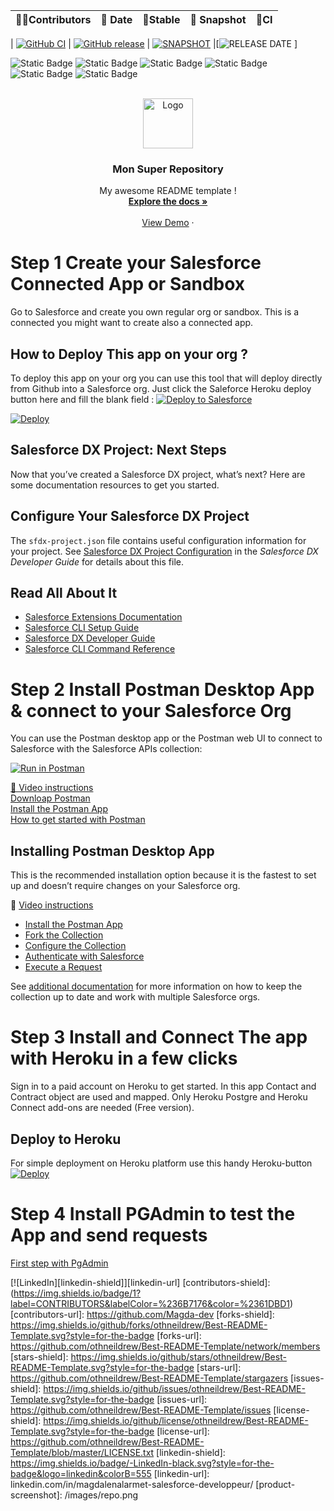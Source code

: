 👩‍💼Contributors |📅 Date| 🤖Stable| 🧪 Snapshot| 👷CI
|:-:|:-:|:-:|:-:|:-:|

  
| [![GitHub CI](https://img.shields.io/badge/passed-brightgreen?style=flat&label=BUILD&labelColor=%23000000&color=%2361f522)](https://github.com/Magda-dev/Legarant_P12) 
| [![GitHub release](https://img.shields.io/badge/v1.0.0-brightgreen?style=flat&label=RELEASED&labelColor=%23000000&color=%23177EBF)](https://github.com/Magda-dev/Legarant_P12) 
| [![SNAPSHOT](https://img.shields.io/badge/v1.0.0-orange?style=flat&label=Snapshot&labelColor=%23000000&color=%23FFA54B)](https://github.com/Magda-dev/Legarant_P12) 
|[![RELEASE DATE](https://img.shields.io/badge/September%202023-white?style=flat&label=Snapshot&labelColor=%23000000&color=%23FFFFFF)
]

 
<!-- Improved compatibility of back to top link: See: https://github.com/Magda-dev -->
<a name="readme-top"></a>
<!--
*** Thanks for checking out this Heroku project
*** Don't forget to give the project a star!
*** Thanks again! Now go create your AWESOME Heroku App! :D
-->



<!-- PROJECT SHIELDS -->
<!--
*** I'm using markdown "reference style" links for readability.
*** Reference links are enclosed in brackets [ ] instead of parentheses ( ).
*** See the bottom of this document for the declaration of the reference variables
*** for contributors-url, forks-url, etc. This is an optional, concise syntax you may use.
*** https://www.markdownguide.org/basic-syntax/#reference-style-links
-->

![Static Badge](https://img.shields.io/badge/MagdaDev-green?label=CONTRIBUTORS&labelColor=%236B7176&color=%2361DBD1&link=https%3A%2F%2Fgithub.com%2FMagda-dev%2F)
![Static Badge](https://img.shields.io/badge/5-blue?label=HTML&labelColor=%236B7176&color=%2300ADDC&link=https%3A%2F%2Fgithub.com%2FMagda-dev%2F)
![Static Badge](https://img.shields.io/badge/Magdalena-blue?label=LINKEDIN&labelColor=%236B7176&color=%230966C2&link=linkedin.com%2Fin%2Fmagdalenalarmet-salesforce-developpeur%2F)
![Static Badge](https://img.shields.io/badge/Github-blue?label=MARKDOWN&labelColor=%2300000&color=%23FFA54B&link=linkedin.com%2Fin%2Fmagdalenalarmet-salesforce-developpeur%2F)
![Static Badge](https://img.shields.io/badge/5-blue?label=HTML&labelColor=%2300000&color=%237F3F98&link=linkedin.com%2Fin%2Fmagdalenalarmet-salesforce-developpeur%2F)
![Static Badge](https://img.shields.io/badge/Magdalena%20Larmet-blue?label=LINKEDIN&labelColor=%2300000&color=%230966C2&link=linkedin.com%2Fin%2Fmagdalenalarmet-salesforce-developpeur%2F)


<!-- ENTETE DU README -->
<br />
<div align="center">
  <a href="https://github.com/Magda-dev/LearnGit">
    <img src="images/header-img.png" alt="Logo" width="80" height="80">
  </a>

  <h3 align="center">Mon Super Repository</h3>

  <p align="center">
    My awesome README template !
    <br />
    <a href="https://github.com/Magda-dev/LearnGit"><strong>Explore the docs »</strong></a>
    <br />
    <br />
    <a href="https://github.com/Magda-dev/LearnGit">View Demo</a>
    ·
  </p>
</div>



# Step 1 Create your Salesforce Connected App or Sandbox 
Go to Salesforce and create you own regular org or sandbox. This is a connected you might want to create also a connected app.

## How to Deploy This app on your org ?
To deploy this app on your org you can use this tool that will deploy directly from Github into a Salesforce org. Just click the Saleforce Heroku deploy button here and fill the blank field :
<a href="https://githubsfdeploy.herokuapp.com/?owner=Magda-dev;repo=Legarant_P12">
  <img alt="Deploy to Salesforce"
       src="https://raw.githubusercontent.com/afawcett/githubsfdeploy/master/src/main/webapp/resources/img/deploy.png">
</a>

[![Deploy](https://www.herokucdn.com/deploy/button.svg)](https://heroku.com/deploy?template=https://github.com/Magda-dev/Legarant_P12)

## Salesforce DX Project: Next Steps
Now that you’ve created a Salesforce DX project, what’s next? Here are some documentation resources to get you started.

## Configure Your Salesforce DX Project
The `sfdx-project.json` file contains useful configuration information for your project. See [Salesforce DX Project Configuration](https://developer.salesforce.com/docs/atlas.en-us.sfdx_dev.meta/sfdx_dev/sfdx_dev_ws_config.htm) in the _Salesforce DX Developer Guide_ for details about this file.

## Read All About It
- [Salesforce Extensions Documentation](https://developer.salesforce.com/tools/vscode/)
- [Salesforce CLI Setup Guide](https://developer.salesforce.com/docs/atlas.en-us.sfdx_setup.meta/sfdx_setup/sfdx_setup_intro.htm)
- [Salesforce DX Developer Guide](https://developer.salesforce.com/docs/atlas.en-us.sfdx_dev.meta/sfdx_dev/sfdx_dev_intro.htm)
- [Salesforce CLI Command Reference](https://developer.salesforce.com/docs/atlas.en-us.sfdx_cli_reference.meta/sfdx_cli_reference/cli_reference.htm)

# Step 2 Install Postman Desktop App & connect to your Salesforce Org
You can use the Postman desktop app or the Postman web UI to connect to Salesforce with the Salesforce APIs collection:

<a href="https://www.postman.com/downloads/" target="_blank"><img src="https://run.pstmn.io/button.svg" alt="Run in Postman"></a>

<a href="https://www.youtube.com/watch?v=W-IwW6RM4F0&ab_channel=SalesforceDevelopers">🎥 Video instructions</a></br>
<a href="https://www.postman.com/downloads/">Downloap Postman</a></br>
<a href="https://github.com/forcedotcom/postman-salesforce-apis/blob/master/install-with-app.md#install-the-postman-app">Install the Postman App </a></br>
<a href="https://quickstarts.postman.com/">How to get started with Postman</a></br>

## Installing Postman Desktop App

This is the recommended installation option because it is the fastest to set up and doesn’t require changes on your Salesforce org.

🎥 [Video instructions](https://youtu.be/W-IwW6RM4F0)

- [Install the Postman App](#install-the-postman-app)
- [Fork the Collection](#fork-the-collection)
- [Configure the Collection](#configure-the-collection)
- [Authenticate with Salesforce](#authenticate-with-salesforce)
- [Execute a Request](#execute-a-request)

See [additional documentation](README.md#additional-documentation) for more information on how to keep the collection up to date and work with multiple Salesforce orgs.

# Step 3 Install and Connect The app with Heroku in a few clicks
Sign in to a paid account on Heroku to get started. 
In this app Contact and Contract object are used and mapped.
Only Heroku Postgre and Heroku Connect add-ons are needed (Free version).

## Deploy to Heroku

For simple deployment on Heroku platform use this handy Heroku-button 
<a href="https://heroku.com/deploy?template=https://github.com/Magda-dev/Legarant_P12">
  <img src="https://www.herokucdn.com/deploy/button.svg" alt="Deploy">
</a>



# Step 4 Install PGAdmin to test the App and send requests
<a href="https://www.pgadmin.org/docs/pgadmin4/development/connect_to_server.html">First step with PgAdmin </a></br>



<!-- MARKDOWN LINKS & IMAGES -->
<!-- https://www.markdownguide.org/basic-syntax/#reference-style-links -->
[![LinkedIn][linkedin-shield]][linkedin-url]
[contributors-shield]: (https://img.shields.io/badge/1?label=CONTRIBUTORS&labelColor=%236B7176&color=%2361DBD1)
[contributors-url]: https://github.com/Magda-dev
[forks-shield]: https://img.shields.io/github/forks/othneildrew/Best-README-Template.svg?style=for-the-badge
[forks-url]: https://github.com/othneildrew/Best-README-Template/network/members
[stars-shield]: https://img.shields.io/github/stars/othneildrew/Best-README-Template.svg?style=for-the-badge
[stars-url]: https://github.com/othneildrew/Best-README-Template/stargazers
[issues-shield]: https://img.shields.io/github/issues/othneildrew/Best-README-Template.svg?style=for-the-badge
[issues-url]: https://github.com/othneildrew/Best-README-Template/issues
[license-shield]: https://img.shields.io/github/license/othneildrew/Best-README-Template.svg?style=for-the-badge
[license-url]: https://github.com/othneildrew/Best-README-Template/blob/master/LICENSE.txt
[linkedin-shield]: https://img.shields.io/badge/-LinkedIn-black.svg?style=for-the-badge&logo=linkedin&colorB=555
[linkedin-url]: linkedin.com/in/magdalenalarmet-salesforce-developpeur/
[product-screenshot]: /images/repo.png